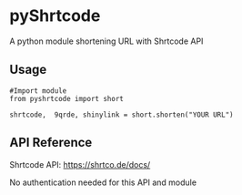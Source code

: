 # pyShrtcode
A python module shortening URL with Shrtcode API
## Usage
```
#Import module
from pyshrtcode import short

shrtcode,  9qrde, shinylink = short.shorten("YOUR URL")
```
## API Reference
Shrtcode API: https://shrtco.de/docs/

No authentication needed for this API and module
